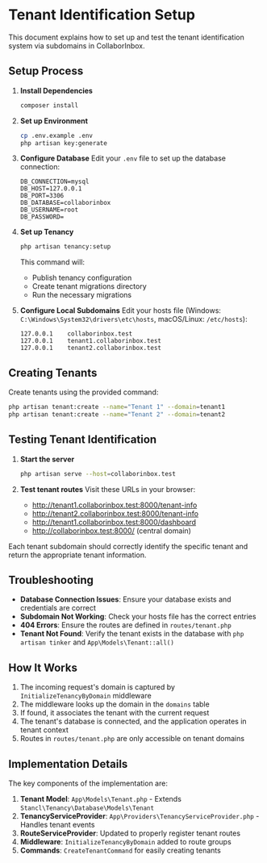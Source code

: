 # Tenant Identification Setup

This document explains how to set up and test the tenant identification system via subdomains in CollaborInbox.

## Setup Process

1. **Install Dependencies**
   ```bash
   composer install
   ```

2. **Set up Environment**
   ```bash
   cp .env.example .env
   php artisan key:generate
   ```

3. **Configure Database**
   Edit your `.env` file to set up the database connection:
   ```
   DB_CONNECTION=mysql
   DB_HOST=127.0.0.1
   DB_PORT=3306
   DB_DATABASE=collaborinbox
   DB_USERNAME=root
   DB_PASSWORD=
   ```

4. **Set up Tenancy**
   ```bash
   php artisan tenancy:setup
   ```
   This command will:
   - Publish tenancy configuration
   - Create tenant migrations directory
   - Run the necessary migrations

5. **Configure Local Subdomains**
   Edit your hosts file (Windows: `C:\Windows\System32\drivers\etc\hosts`, macOS/Linux: `/etc/hosts`):
   ```
   127.0.0.1    collaborinbox.test
   127.0.0.1    tenant1.collaborinbox.test 
   127.0.0.1    tenant2.collaborinbox.test
   ```

## Creating Tenants

Create tenants using the provided command:

```bash
php artisan tenant:create --name="Tenant 1" --domain=tenant1
php artisan tenant:create --name="Tenant 2" --domain=tenant2
```

## Testing Tenant Identification

1. **Start the server**
   ```bash
   php artisan serve --host=collaborinbox.test
   ```

2. **Test tenant routes**
   Visit these URLs in your browser:
   - http://tenant1.collaborinbox.test:8000/tenant-info
   - http://tenant2.collaborinbox.test:8000/tenant-info
   - http://tenant1.collaborinbox.test:8000/dashboard
   - http://collaborinbox.test:8000/ (central domain)

Each tenant subdomain should correctly identify the specific tenant and return the appropriate tenant information.

## Troubleshooting

- **Database Connection Issues**: Ensure your database exists and credentials are correct
- **Subdomain Not Working**: Check your hosts file has the correct entries
- **404 Errors**: Ensure the routes are defined in `routes/tenant.php`
- **Tenant Not Found**: Verify the tenant exists in the database with `php artisan tinker` and `App\Models\Tenant::all()`

## How It Works

1. The incoming request's domain is captured by `InitializeTenancyByDomain` middleware
2. The middleware looks up the domain in the `domains` table
3. If found, it associates the tenant with the current request
4. The tenant's database is connected, and the application operates in tenant context
5. Routes in `routes/tenant.php` are only accessible on tenant domains

## Implementation Details

The key components of the implementation are:

1. **Tenant Model**: `App\Models\Tenant.php` - Extends `Stancl\Tenancy\Database\Models\Tenant`
2. **TenancyServiceProvider**: `App\Providers\TenancyServiceProvider.php` - Handles tenant events 
3. **RouteServiceProvider**: Updated to properly register tenant routes
4. **Middleware**: `InitializeTenancyByDomain` added to route groups
5. **Commands**: `CreateTenantCommand` for easily creating tenants 